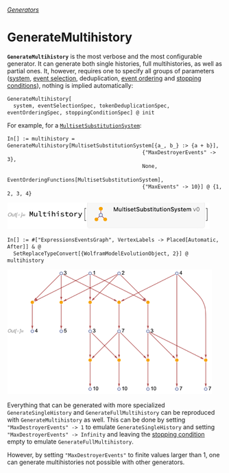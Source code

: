 ###### [Generators](README.md)

# GenerateMultihistory

**`GenerateMultihistory`** is the most verbose and the most configurable generator. It can generate both single
histories, full multihistories, as well as partial ones. It, however, requires one to specify all groups of parameters
([system](/Documentation/Systems/README.md), [event selection](EventSelectionParameters.md), deduplication,
[event ordering](EventOrderingFunctions.md) and [stopping conditions](StoppingConditionParameters.md)), nothing is
implied automatically:

```wl
GenerateMultihistory[
  system, eventSelectionSpec, tokenDeduplicationSpec, eventOrderingSpec, stoppingConditionSpec] @ init
```

For example, for a [`MultisetSubstitutionSystem`](/Documentation/Systems/MultisetSubstitutionSystem.md):

```wl
In[] := multihistory = GenerateMultihistory[MultisetSubstitutionSystem[{a_, b_} :> {a + b}],
                                            {"MaxDestroyerEvents" -> 3},
                                            None,
                                            EventOrderingFunctions[MultisetSubstitutionSystem],
                                            {"MaxEvents" -> 10}] @ {1, 2, 3, 4}
```

<img src="/Documentation/Images/MultisetMultihistory.png" width="472.2">

```wl
In[] := #["ExpressionsEventsGraph", VertexLabels -> Placed[Automatic, After]] & @
  SetReplaceTypeConvert[{WolframModelEvolutionObject, 2}] @ multihistory
```

<img src="/Documentation/Images/GenerateMultihistoryExample.png" width="478.2">

Everything that can be generated with more specialized `GenerateSingleHistory` and `GenerateFullMultihistory` can be
reproduced with `GenerateMultihistory` as well. This can be done by setting `"MaxDestroyerEvents" -> 1` to emulate
`GenerateSingleHistory` and setting `"MaxDestroyerEvents" -> Infinity` and leaving the
[stopping condition](StoppingConditionParameters.md) empty to emulate `GenerateFullMultihistory`.

However, by setting `"MaxDestroyerEvents"` to finite values larger than 1, one can generate multihistories not possible
with other generators.
